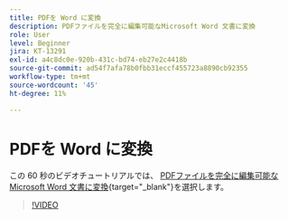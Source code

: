 ```yaml
---
title: PDFを Word に変換
description: PDFファイルを完全に編集可能なMicrosoft Word 文書に変換
role: User
level: Beginner
jira: KT-13291
exl-id: a4c8dc0e-920b-431c-bd74-eb27e2c4418b
source-git-commit: ad54f7afa78b0fbb31eccf455723a8890cb92355
workflow-type: tm+mt
source-wordcount: '45'
ht-degree: 11%

---
```


# PDFを Word に変換

この 60 秒のビデオチュートリアルでは、 [PDFファイルを完全に編集可能なMicrosoft Word 文書に変換](https://www.adobe.com/jp/acrobat/online/pdf-to-word.html){target="_blank"}を選択します。

>[!VIDEO](https://video.tv.adobe.com/v/3411376?quality=12&learn=on&hidetitle=true)
